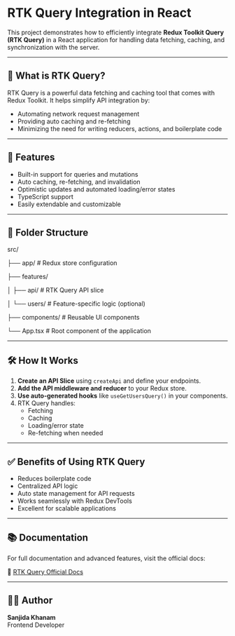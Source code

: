 # RTK Query Integration in React

This project demonstrates how to efficiently integrate **Redux Toolkit Query (RTK Query)** in a React application for handling data fetching, caching, and synchronization with the server.

---

## 📌 What is RTK Query?

RTK Query is a powerful data fetching and caching tool that comes with Redux Toolkit. It helps simplify API integration by:

- Automating network request management
- Providing auto caching and re-fetching
- Minimizing the need for writing reducers, actions, and boilerplate code

---

## 🚀 Features

- Built-in support for queries and mutations
- Auto caching, re-fetching, and invalidation
- Optimistic updates and automated loading/error states
- TypeScript support
- Easily extendable and customizable

---

## 🧩 Folder Structure

src/

├── app/               # Redux store configuration

├── features/     

 │   ├── api/           # RTK Query API slice

 │   └── users/         # Feature-specific logic (optional)

├── components/        # Reusable UI components

└── App.tsx            # Root component of the application

---

## 🛠️ How It Works

1. **Create an API Slice** using `createApi` and define your endpoints.
2. **Add the API middleware and reducer** to your Redux store.
3. **Use auto-generated hooks** like `useGetUsersQuery()` in your components.
4. RTK Query handles:
   - Fetching
   - Caching
   - Loading/error state
   - Re-fetching when needed

---

## ✅ Benefits of Using RTK Query

- Reduces boilerplate code
- Centralized API logic
- Auto state management for API requests
- Works seamlessly with Redux DevTools
- Excellent for scalable applications

---

## 📚 Documentation

For full documentation and advanced features, visit the official docs:

🔗 [RTK Query Official Docs](https://redux-toolkit.js.org/rtk-query/overview)

---

## 👩‍💻 Author

**Sanjida Khanam**  
Frontend Developer
